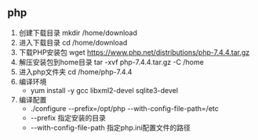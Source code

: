 ## php

1. 创建下载目录
mkdir /home/download
2. 进入下载目录
cd /home/download
3. 下载PHP安装包
wget https://www.php.net/distributions/php-7.4.4.tar.gz
4. 解压安装包到home目录
tar -xvf php-7.4.4.tar.gz -C /home
5. 进入php文件夹
cd /home/php-7.4.4
6. 编译环境
    * yum install -y gcc libxml2-devel sqlite3-devel
7. 编译配置
    * ./configure --prefix=/opt/php --with-config-file-path=/etc
    * --prefix 指定安装的目录
    * --with-config-file-path 指定php.ini配置文件的路径
